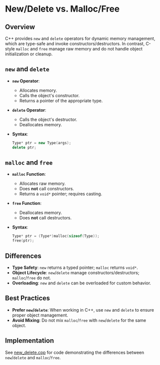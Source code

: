 ﻿# New/Delete vs. Malloc/Free

## Overview

C++ provides `new` and `delete` operators for dynamic memory management, which are type-safe and invoke constructors/destructors. In contrast, C-style `malloc` and `free` manage raw memory and do not handle object initialization or cleanup.

## `new` and `delete`

- **`new` Operator**:

    - Allocates memory.
    - Calls the object's constructor.
    - Returns a pointer of the appropriate type.

- **`delete` Operator**:

    - Calls the object's destructor.
    - Deallocates memory.

- **Syntax**:

  ```cpp
  Type* ptr = new Type(args);
  delete ptr;
  ```

## `malloc` and `free`

- **`malloc` Function**:

    - Allocates raw memory.
    - Does **not** call constructors.
    - Returns a `void*` pointer; requires casting.

- **`free` Function**:

    - Deallocates memory.
    - Does **not** call destructors.

- **Syntax**:

  ```cpp
  Type* ptr = (Type*)malloc(sizeof(Type));
  free(ptr);
  ```

## Differences

- **Type Safety**: `new` returns a typed pointer; `malloc` returns `void*`.
- **Object Lifecycle**: `new`/`delete` manage constructors/destructors; `malloc`/`free` do not.
- **Overloading**: `new` and `delete` can be overloaded for custom behavior.

## Best Practices

- **Prefer `new`/`delete`**: When working in C++, use `new` and `delete` to ensure proper object management.
- **Avoid Mixing**: Do not mix `malloc`/`free` with `new`/`delete` for the same object.

## Implementation

See [new\_delete.cpp](NewDelete/new_delete.cpp) for code demonstrating the differences between `new`/`delete` and `malloc`/`free`.
